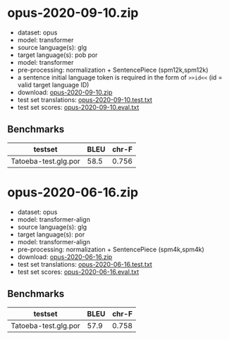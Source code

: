 # opus-2020-09-10.zip

* dataset: opus
* model: transformer
* source language(s): glg
* target language(s): pob por
* model: transformer
* pre-processing: normalization + SentencePiece (spm12k,spm12k)
* a sentence initial language token is required in the form of `>>id<<` (id = valid target language ID)
* download: [opus-2020-09-10.zip](https://object.pouta.csc.fi/Tatoeba-MT-models/glg-por/opus-2020-09-10.zip)
* test set translations: [opus-2020-09-10.test.txt](https://object.pouta.csc.fi/Tatoeba-MT-models/glg-por/opus-2020-09-10.test.txt)
* test set scores: [opus-2020-09-10.eval.txt](https://object.pouta.csc.fi/Tatoeba-MT-models/glg-por/opus-2020-09-10.eval.txt)

## Benchmarks

| testset               | BLEU  | chr-F |
|-----------------------|-------|-------|
| Tatoeba-test.glg.por 	| 58.5 	| 0.756 |

# opus-2020-06-16.zip

* dataset: opus
* model: transformer-align
* source language(s): glg
* target language(s): por
* model: transformer-align
* pre-processing: normalization + SentencePiece (spm4k,spm4k)
* download: [opus-2020-06-16.zip](https://object.pouta.csc.fi/Tatoeba-MT-models/glg-por/opus-2020-06-16.zip)
* test set translations: [opus-2020-06-16.test.txt](https://object.pouta.csc.fi/Tatoeba-MT-models/glg-por/opus-2020-06-16.test.txt)
* test set scores: [opus-2020-06-16.eval.txt](https://object.pouta.csc.fi/Tatoeba-MT-models/glg-por/opus-2020-06-16.eval.txt)

## Benchmarks

| testset               | BLEU  | chr-F |
|-----------------------|-------|-------|
| Tatoeba-test.glg.por 	| 57.9 	| 0.758 |

